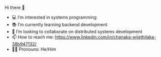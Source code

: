 Hi there 👋
- 💻 I’m interested in systems programming
- 📚 I’m currently learning backend development
- 💞️ I’m looking to collaborate on distributed systems development
- 📫 How to reach me: https://www.linkedin.com/in/chanaka-wijethilaka-38b947132/
- 🧔‍♂️ Pronouns: He/Him

<!---
crafter126/crafter126 is a ✨ special ✨ repository because its `README.md` (this file) appears on your GitHub profile.
You can click the Preview link to take a look at your changes.
--->
